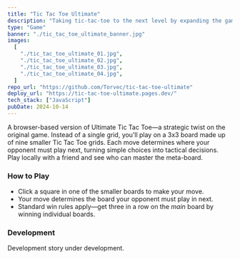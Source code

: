 ```yaml
---
title: "Tic Tac Toe Ultimate"
description: "Taking tic-tac-toe to the next level by expanding the game to nine 3×3 grids, where each move determines which board becomes active next, adding a dynamic and strategic twist to every turn."
type: "Game"
banner: "./tic_tac_toe_ultimate_banner.jpg"
images:
  [
    "./tic_tac_toe_ultimate_01.jpg",
    "./tic_tac_toe_ultimate_02.jpg",
    "./tic_tac_toe_ultimate_03.jpg",
    "./tic_tac_toe_ultimate_04.jpg",
  ]
repo_url: "https://github.com/Torvec/tic-tac-toe-ultimate"
deploy_url: "https://tic-tac-toe-ultimate.pages.dev/"
tech_stack: ["JavaScript"]
pubDate: 2024-10-14
---
```


A browser-based version of Ultimate Tic Tac Toe—a strategic twist on the original game. Instead of a single grid, you’ll play on a 3x3 board made up of nine smaller Tic Tac Toe grids. Each move determines where your opponent must play next, turning simple choices into tactical decisions. Play locally with a friend and see who can master the meta-board.

### How to Play

- Click a square in one of the smaller boards to make your move.
- Your move determines the board your opponent must play in next.
- Standard win rules apply—get three in a row on the _main_ board by winning individual boards.

### Development

Development story under development.
